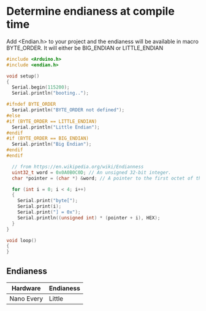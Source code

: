 # Determine endianess at compile time
Add <Endian.h> to your project and the endianess will be available in macro BYTE_ORDER. It will either be BIG_ENDIAN or LITTLE_ENDIAN

```c
#include <Arduino.h>
#include <endian.h>

void setup()
{
  Serial.begin(115200);
  Serial.println("booting..");

#ifndef BYTE_ORDER
  Serial.println("BYTE_ORDER not defined");
#else
#if (BYTE_ORDER == LITTLE_ENDIAN)
  Serial.println("Little Endian");
#endif
#if (BYTE_ORDER == BIG_ENDIAN)
  Serial.println("Big Endian");
#endif
#endif

  // from https://en.wikipedia.org/wiki/Endianness
  uint32_t word = 0x0A0B0C0D; // An unsigned 32-bit integer.
  char *pointer = (char *) &word; // A pointer to the first octet of the word.

  for (int i = 0; i < 4; i++)
  {
    Serial.print("byte[");
    Serial.print(i);
    Serial.print("] = 0x");
    Serial.println((unsigned int) * (pointer + i), HEX);
  }
}

void loop()
{
}
```

## Endianess
Hardware | Endianess 
--- | ---
Nano Every | Little
